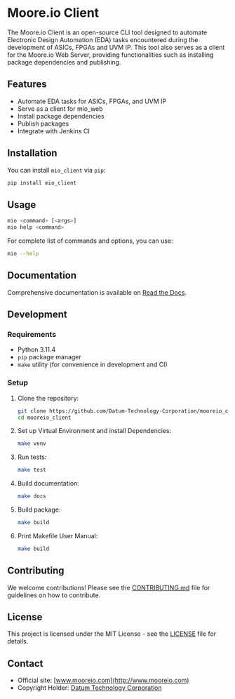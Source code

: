 # Moore.io Client

The Moore.io Client is an open-source CLI tool designed to automate Electronic Design Automation (EDA) tasks encountered
during the development of ASICs, FPGAs and UVM IP. This tool also serves as a client for the Moore.io Web Server,
providing functionalities such as installing package dependencies and publishing.

## Features

- Automate EDA tasks for ASICs, FPGAs, and UVM IP
- Serve as a client for mio_web
- Install package dependencies
- Publish packages
- Integrate with Jenkins CI

## Installation

You can install `mio_client` via `pip`:

```sh
pip install mio_client
```

## Usage

```sh
mio <command> [<args>]
mio help <command>
```

For complete list of commands and options, you can use:

```sh
mio --help
```

## Documentation

Comprehensive documentation is available on [Read the Docs](https://readthedocs.org/projects/mooreio_client).

## Development

### Requirements

- Python 3.11.4
- `pip` package manager
- `make` utility (for convenience in development and CI)

### Setup

1. Clone the repository:
    ```sh
    git clone https://github.com/Datum-Technology-Corporation/mooreio_client.git
    cd mooreio_client
    ```

2. Set up Virtual Environment and install Dependencies:
    ```sh
    make venv
    ```

3. Run tests:
    ```sh
    make test
    ```

4. Build documentation:
    ```sh
    make docs
    ```

5. Build package:
    ```sh
    make build
    ```

6. Print Makefile User Manual:
    ```sh
    make build
    ```

## Contributing

We welcome contributions! Please see the [CONTRIBUTING.md](CONTRIBUTING.md) file for guidelines on how to contribute.

## License

This project is licensed under the MIT License - see the [LICENSE](LICENSE) file for details.

## Contact

- Official site: [www.mooreio.com](http://www.mooreio.com)
- Copyright Holder: [Datum Technology Corporation](http://www.datumtc.ca)